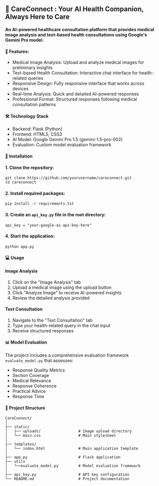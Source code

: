 ## 🏥 CareConnect  : Your AI Health Companion, Always Here to Care

#### An AI-powered healthcare consultation platform that provides medical image analysis and text-based health consultations using Google's Gemini Pro model.

#### 🌟 Features:

- Medical Image Analysis: Upload and analyze medical images for preliminary insights
- Text-based Health Consultation: Interactive chat interface for health-related queries
- Responsive Design: Fully responsive interface that works across devices
- Real-time Analysis: Quick and detailed AI-powered responses
- Professional Format: Structured responses following medical consultation patterns

#### 🛠️ Technology Stack

- Backend: Flask (Python)
- Frontend: HTML5, CSS3
- AI Model: Google Gemini Pro 1.5 (gemini-1.5-pro-002)
- Evaluation: Custom model evaluation framework

#### 🚀 Installation

#### 1. Clone the repository:
```
git clone https://github.com/yourusername/careconnect.git
cd careconnect
```
#### 2. Install required packages:
```
pip install -r requirements.txt
```
#### 3. Create an ```api_key.py``` file in the root directory:
```
api_key = "your-google-ai-api-key-here"
```
#### 4. Start the application:
```
python app.py
```
#### 💻 Usage

#### Image Analysis

1. Click on the "Image Analysis" tab
2. Upload a medical image using the upload button
3. Click "Analyze Image" to receive AI-powered insights
4. Review the detailed analysis provided

#### Text Consultation

1. Navigate to the "Text Consultation" tab
2. Type your health-related query in the chat input
3. Receive structured responses

#### 📊 Model Evaluation
The project includes a comprehensive evaluation framework ```evaluate_model.py``` that assesses:

- Response Quality Metrics
- Section Coverage
- Medical Relevance
- Response Coherence
- Practical Advice
- Response Time

#### 🎨 Project Structure
```
CareConnect/
│
├── static/
│   ├── uploads/                 # Image upload directory
│   └── main.css                 # Main stylesheet
│
├── templates/
│   └── index.html               # Main application template
│
├── app.py                       # Flask application
├── utils
│   └──evaluate_model.py         # Model evaluation framework
│
├── api_key.py                   # API key configuration
└── README.md                    # Project documentation
```


